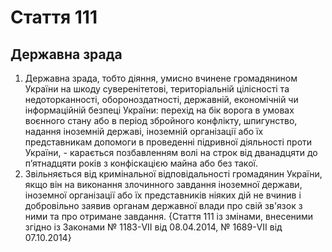 Cтаття 111
====
Державна зрада
----
1. Державна зрада, тобто діяння, умисно вчинене громадянином України на шкоду суверенітетові, територіальній цілісності та недоторканності, обороноздатності, державній, економічній чи інформаційній безпеці України: перехід на бік ворога в умовах воєнного стану або в період збройного конфлікту, шпигунство, надання іноземній державі, іноземній організації або їх представникам допомоги в проведенні підривної діяльності проти України, -
карається позбавленням волі на строк від дванадцяти до п’ятнадцяти років з конфіскацією майна або без такої.
2. Звільняється від кримінальної відповідальності громадянин України, якщо він на виконання злочинного завдання іноземної держави, іноземної організації або їх представників ніяких дій не вчинив і добровільно заявив органам державної влади про свій зв'язок з ними та про отримане завдання.
{Стаття 111 із змінами, внесеними згідно із Законами № 1183-VII від 08.04.2014, № 1689-VII від 07.10.2014}
